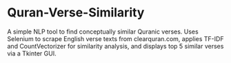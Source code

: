 # Quran-Verse-Similarity
A simple NLP tool to find conceptually similar Quranic verses. Uses Selenium to scrape English verse texts from clearquran.com, applies TF-IDF and CountVectorizer for similarity analysis, and displays top 5 similar verses via a Tkinter GUI.
